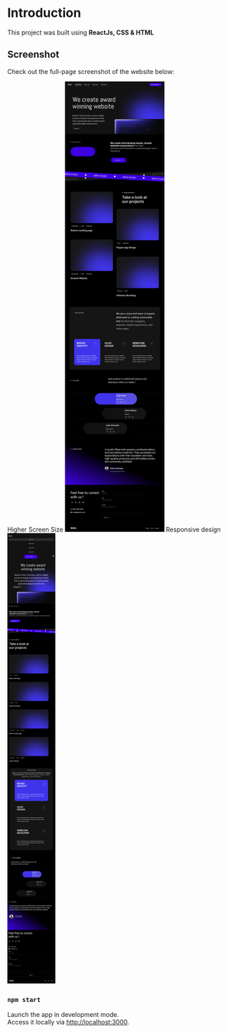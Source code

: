 # Introduction

This project was built using **ReactJs, CSS & HTML** 

## Screenshot

Check out the full-page screenshot of the website below:

Higher Screen Size 
![Web Page at greater Screen size](/src/assests/ss1.png)
Responsive design 
![Web Page at lower Screen size](/src/assests/ss2.png)

### `npm start`

Launch the app in development mode.  
Access it locally via [http://localhost:3000](http://localhost:3000).

